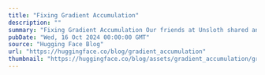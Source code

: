 ```yaml
---
title: "Fixing Gradient Accumulation"
description: ""
summary: "Fixing Gradient Accumulation Our friends at Unsloth shared an issue regarding gradient accumulation ..."
pubDate: "Wed, 16 Oct 2024 00:00:00 GMT"
source: "Hugging Face Blog"
url: "https://huggingface.co/blog/gradient_accumulation"
thumbnail: "https://huggingface.co/blog/assets/gradient_accumulation/gradient_accumulation.png"
---
```



